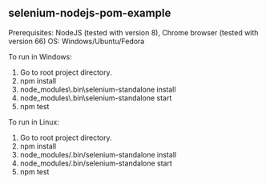 ## selenium-nodejs-pom-example 

Prerequisites: NodeJS (tested with version 8),
               Chrome browser (tested with version 66)
               OS: Windows/Ubuntu/Fedora

To run in Windows:
1. Go to root project directory.
2. npm install
3. node_modules\\.bin\selenium-standalone install
3. node_modules\\.bin\selenium-standalone start
4. npm test

To run in Linux:
1. Go to root project directory.
2. npm install
3. node_modules/.bin/selenium-standalone install
3. node_modules/.bin/selenium-standalone start
4. npm test
